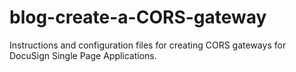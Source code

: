 # blog-create-a-CORS-gateway
Instructions and configuration files for creating CORS gateways for DocuSign Single Page Applications.
